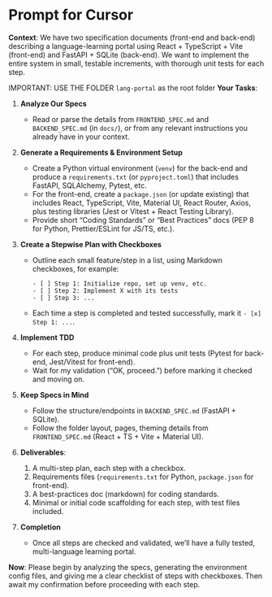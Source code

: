# Prompt for Cursor

**Context**: We have two specification documents (front-end and back-end) describing a language-learning portal using React + TypeScript + Vite (front-end) and FastAPI + SQLite (back-end). We want to implement the entire system in small, testable increments, with thorough unit tests for each step.

IMPORTANT: USE THE FOLDER `lang-portal` as the root folder 
**Your Tasks**:
1. **Analyze Our Specs**  
   - Read or parse the details from `FRONTEND_SPEC.md` and `BACKEND_SPEC.md` (in `docs/`), or from any relevant instructions you already have in your context.

2. **Generate a Requirements & Environment Setup**  
   - Create a Python virtual environment (`venv`) for the back-end and produce a `requirements.txt` (or `pyproject.toml`) that includes FastAPI, SQLAlchemy, Pytest, etc.  
   - For the front-end, create a `package.json` (or update existing) that includes React, TypeScript, Vite, Material UI, React Router, Axios, plus testing libraries (Jest or Vitest + React Testing Library).  
   - Provide short “Coding Standards” or “Best Practices” docs (PEP 8 for Python, Prettier/ESLint for JS/TS, etc.).

3. **Create a Stepwise Plan with Checkboxes**  
   - Outline each small feature/step in a list, using Markdown checkboxes, for example:
     ```
     - [ ] Step 1: Initialize repo, set up venv, etc.
     - [ ] Step 2: Implement X with its tests
     - [ ] Step 3: ...
     ```
   - Each time a step is completed and tested successfully, mark it `- [x] Step 1: ...`.

4. **Implement TDD**  
   - For each step, produce minimal code plus unit tests (Pytest for back-end, Jest/Vitest for front-end).
   - Wait for my validation (“OK, proceed.”) before marking it checked and moving on.

5. **Keep Specs in Mind**  
   - Follow the structure/endpoints in `BACKEND_SPEC.md` (FastAPI + SQLite).
   - Follow the folder layout, pages, theming details from `FRONTEND_SPEC.md` (React + TS + Vite + Material UI).

6. **Deliverables**:
   1. A multi-step plan, each step with a checkbox.
   2. Requirements files (`requirements.txt` for Python, `package.json` for front-end).
   3. A best-practices doc (markdown) for coding standards.
   4. Minimal or initial code scaffolding for each step, with test files included.

7. **Completion**  
   - Once all steps are checked and validated, we’ll have a fully tested, multi-language learning portal.

**Now**: Please begin by analyzing the specs, generating the environment config files, and giving me a clear checklist of steps with checkboxes. Then await my confirmation before proceeding with each step.
